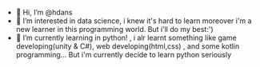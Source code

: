 - 👋 Hi, I’m @hdans
- 👀 I’m interested in data science, i knew it's hard to learn moreover i'm a new learner in this programming world. But i'll do my best:')
- 🌱 I’m currently learning in python! , i alr learnt something like game developing(unity & C#), web developing(html,css) , and some kotlin programming... But i'm currently decide to learn python seriously

<!---
hdans/hdans is a ✨ special ✨ repository because its `README.md` (this file) appears on your GitHub profile.
You can click the Preview link to take a look at your changes.
--->
